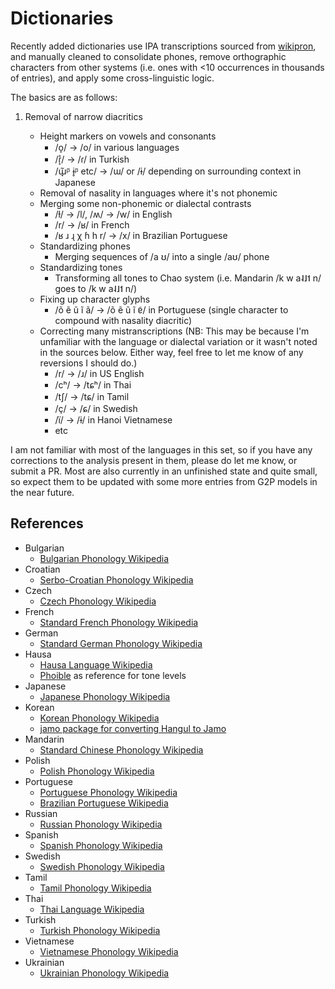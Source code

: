 Dictionaries
============

Recently added dictionaries use IPA transcriptions sourced from [wikipron](https://github.com/CUNY-CL/wikipron/tree/master/data), and manually cleaned to consolidate phones, remove orthographic characters from other systems (i.e. ones with <10 occurrences in thousands of entries), and apply some cross-linguistic logic.

The basics are as follows:

1. Removal of narrow diacritics

    * Height markers on vowels and consonants
      * /o̞/ &rarr; /o/ in various languages
      * /ɾ̝̊/ &rarr; /ɾ/ in Turkish
      * /ɯ̟̃ᵝ ɨ̥ᵝ etc/ &rarr; /ɯ/ or /ɨ/ depending on surrounding context in Japanese
    * Removal of nasality in languages where it's not phonemic
    * Merging some non-phonemic or dialectal contrasts
      * /ɫ/ &rarr; /l/, /ʍ/ &rarr; /w/ in English
      * /r/ &rarr; /ʁ/ in French
      * /ʁ ɹ ɻ χ ɦ h r/ &rarr; /x/ in Brazilian Portuguese
    * Standardizing phones
      * Merging sequences of /a ʊ/ into a single /aʊ/ phone
    * Standardizing tones
      * Transforming all tones to Chao system (i.e. Mandarin /k w a˨˩˦ n/ goes to /k w a˨˩˦ n/)
    * Fixing up character glyphs
      * /õ ẽ ũ ĩ ã/ &rarr; /õ ẽ ũ ĩ ɐ̃/ in Portuguese (single character to compound with nasality diacritic)
    * Correcting many mistranscriptions (NB: This may be because I'm unfamiliar with the language or dialectal variation or it wasn't noted in the sources below.  Either way, feel free to let me know of any reversions I should do.)
      * /r/ &rarr; /ɹ/ in US English
      * /cʰ/ &rarr; /tɕʰ/ in Thai
      * /tʃ/ &rarr; /tɕ/ in Tamil
      * /ç/ &rarr; /ɕ/ in Swedish
      * /ï/ &rarr; /ɨ/ in Hanoi Vietnamese
      * etc

I am not familiar with most of the languages in this set, so if you have any corrections to the analysis present in them, please do let me know, or submit a PR. Most are also currently in an unfinished state and quite small, so expect them to be updated with some more entries from G2P models in the near future.

References
----------

* Bulgarian
  * [Bulgarian Phonology Wikipedia](https://en.wikipedia.org/wiki/Bulgarian_phonology)
* Croatian
  * [Serbo-Croatian Phonology Wikipedia](https://en.wikipedia.org/wiki/Serbo-Croatian_phonology)
* Czech
  * [Czech Phonology Wikipedia](https://en.wikipedia.org/wiki/Czech_phonology)
* French
  * [Standard French Phonology Wikipedia](https://en.wikipedia.org/wiki/French_phonology)
* German
  * [Standard German Phonology Wikipedia](https://en.wikipedia.org/wiki/Standard_German_phonology)
* Hausa
  * [Hausa Language Wikipedia](https://en.wikipedia.org/wiki/Hausa_language#Phonology)
  * [Phoible](https://phoible.org/inventories/view/124#tipa) as reference for tone levels
* Japanese
  * [Japanese Phonology Wikipedia](https://en.wikipedia.org/wiki/Japanese_phonology)
* Korean
  * [Korean Phonology Wikipedia](https://en.wikipedia.org/wiki/Korean_phonology)
  * [jamo package for converting Hangul to Jamo](https://pypi.org/project/jamo/)
* Mandarin
  * [Standard Chinese Phonology Wikipedia](https://en.wikipedia.org/wiki/Standard_Chinese_phonology)
* Polish
  * [Polish Phonology Wikipedia](https://en.wikipedia.org/wiki/Polish_phonology)
* Portuguese
  * [Portuguese Phonology Wikipedia](https://en.wikipedia.org/wiki/Portuguese_phonology)
  * [Brazilian Portuguese Wikipedia](https://en.wikipedia.org/wiki/Brazilian_Portuguese)
* Russian
  * [Russian Phonology Wikipedia](https://en.wikipedia.org/wiki/Russian_phonology)
* Spanish
  * [Spanish Phonology Wikipedia](https://en.wikipedia.org/wiki/Spanish_phonology)
* Swedish
  * [Swedish Phonology Wikipedia](https://en.wikipedia.org/wiki/Swedish_phonology)
* Tamil
  * [Tamil Phonology Wikipedia](https://en.wikipedia.org/wiki/Tamil_phonology)
* Thai
  * [Thai Language Wikipedia](https://en.wikipedia.org/wiki/Thai_language#Phonology)
* Turkish
  * [Turkish Phonology Wikipedia](https://en.wikipedia.org/wiki/Turkish_phonology)
* Vietnamese
  * [Vietnamese Phonology Wikipedia](https://en.wikipedia.org/wiki/Vietnamese_phonology)
* Ukrainian
  * [Ukrainian Phonology Wikipedia](https://en.wikipedia.org/wiki/Ukrainian_phonology)
